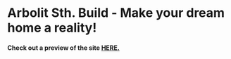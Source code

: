 # Arbolit Sth. Build  - Make your dream home a reality!
#### Check out a preview of the site [HERE.](https://onovman.github.io/ArbolitSthBuild/)
